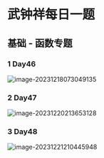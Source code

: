 # 武钟祥每日一题

## 基础 - 函数专题

### 1 Day46

![image-20231218073049135](https://typora-1310242472.cos.ap-nanjing.myqcloud.com/typora_img/image-20231218073049135.png)

### 2 Day47

![image-20231220213653128](https://typora-1310242472.cos.ap-nanjing.myqcloud.com/typora_img/image-20231220213653128.png)

 

### 3 Day48

![image-20231221210445948](https://typora-1310242472.cos.ap-nanjing.myqcloud.com/typora_img/image-20231221210445948.png)

​                                                                                                                                                                                                                                                                                                                                                                                                                                                                                                                                                                                                                                             

